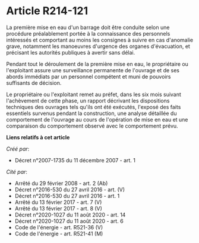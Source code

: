 # Article R214-121

La première mise en eau d'un barrage doit être conduite selon une procédure préalablement portée à la connaissance des
personnels intéressés et comportant au moins les consignes à suivre en cas d'anomalie grave, notamment les manoeuvres
d'urgence des organes d'évacuation, et précisant les autorités publiques à avertir sans délai.

Pendant tout le déroulement de la première mise en eau, le propriétaire ou l'exploitant assure une surveillance permanente de
l'ouvrage et de ses abords immédiats par un personnel compétent et muni de pouvoirs suffisants de décision.

Le propriétaire ou l'exploitant remet au préfet, dans les six mois suivant l'achèvement de cette phase, un rapport décrivant
les dispositions techniques des ouvrages tels qu'ils ont été exécutés, l'exposé des faits essentiels survenus pendant la
construction, une analyse détaillée du comportement de l'ouvrage au cours de l'opération de mise en eau et une comparaison du
comportement observé avec le comportement prévu.

**Liens relatifs à cet article**

_Créé par_:

  - Décret n°2007-1735 du 11 décembre 2007 - art. 1

_Cité par_:

  - Arrêté du 29 février 2008 - art. 2 (Ab)
  - Décret n°2016-530 du 27 avril 2016 - art. (V)
  - Décret n°2016-530 du 27 avril 2016 - art. 1
  - Arrêté du 13 février 2017 - art. 7 (V)
  - Arrêté du 13 février 2017 - art. 8 (V)
  - Décret n°2020-1027 du 11 août 2020 - art. 14
  - Décret n°2020-1027 du 11 août 2020 - art. 6
  - Code de l'énergie - art. R521-36 (V)
  - Code de l'énergie - art. R521-41 (M)
